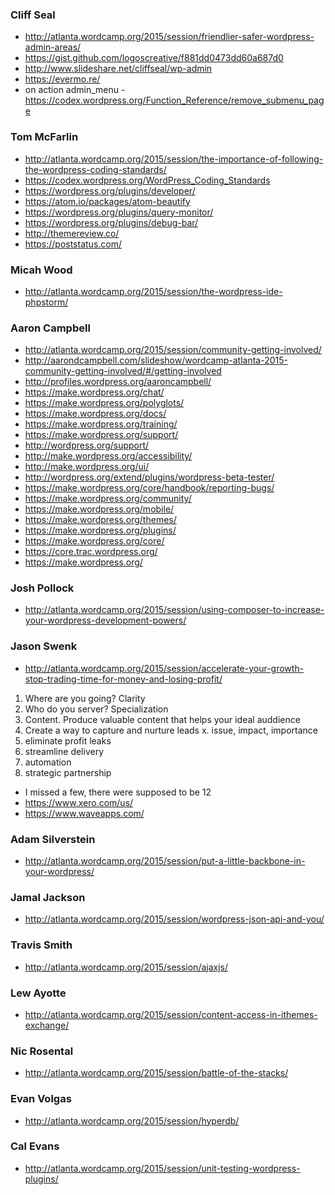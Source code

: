 ### Cliff Seal
- http://atlanta.wordcamp.org/2015/session/friendlier-safer-wordpress-admin-areas/
- https://gist.github.com/logoscreative/f881dd0473dd60a687d0
- http://www.slideshare.net/cliffseal/wp-admin
- https://evermo.re/
- on action admin_menu - https://codex.wordpress.org/Function_Reference/remove_submenu_page

### Tom McFarlin
- http://atlanta.wordcamp.org/2015/session/the-importance-of-following-the-wordpress-coding-standards/
- https://codex.wordpress.org/WordPress_Coding_Standards
- https://wordpress.org/plugins/developer/
- https://atom.io/packages/atom-beautify
- https://wordpress.org/plugins/query-monitor/
- https://wordpress.org/plugins/debug-bar/
- http://themereview.co/
- https://poststatus.com/

### Micah Wood
- http://atlanta.wordcamp.org/2015/session/the-wordpress-ide-phpstorm/

### Aaron Campbell
- http://atlanta.wordcamp.org/2015/session/community-getting-involved/
- http://aarondcampbell.com/slideshow/wordcamp-atlanta-2015-community-getting-involved/#/getting-involved
- http://profiles.wordpress.org/aaroncampbell/
- https://make.wordpress.org/chat/
- https://make.wordpress.org/polyglots/
- https://make.wordpress.org/docs/
- https://make.wordpress.org/training/
- https://make.wordpress.org/support/
- http://wordpress.org/support/
- http://make.wordpress.org/accessibility/
- http://make.wordpress.org/ui/
- http://wordpress.org/extend/plugins/wordpress-beta-tester/
- https://make.wordpress.org/core/handbook/reporting-bugs/
- https://make.wordpress.org/community/
- https://make.wordpress.org/mobile/
- https://make.wordpress.org/themes/
- https://make.wordpress.org/plugins/
- https://make.wordpress.org/core/
- https://core.trac.wordpress.org/
- https://make.wordpress.org/

### Josh Pollock
- http://atlanta.wordcamp.org/2015/session/using-composer-to-increase-your-wordpress-development-powers/

### Jason Swenk
- http://atlanta.wordcamp.org/2015/session/accelerate-your-growth-stop-trading-time-for-money-and-losing-profit/

1. Where are you going? Clarity
2. Who do you server? Specialization
3. Content. Produce valuable content that helps your ideal auddience
4. Create a way to capture and nurture leads
x. issue, impact, importance
7. eliminate profit leaks
8. streamline delivery
9. automation
10. strategic partnership

- I missed a few, there were supposed to be 12
- https://www.xero.com/us/
- https://www.waveapps.com/

### Adam Silverstein
- http://atlanta.wordcamp.org/2015/session/put-a-little-backbone-in-your-wordpress/

### Jamal Jackson
- http://atlanta.wordcamp.org/2015/session/wordpress-json-api-and-you/

### Travis Smith
- http://atlanta.wordcamp.org/2015/session/ajaxjs/

### Lew Ayotte
- http://atlanta.wordcamp.org/2015/session/content-access-in-ithemes-exchange/

### Nic Rosental
- http://atlanta.wordcamp.org/2015/session/battle-of-the-stacks/

### Evan Volgas
- http://atlanta.wordcamp.org/2015/session/hyperdb/

### Cal Evans
- http://atlanta.wordcamp.org/2015/session/unit-testing-wordpress-plugins/
